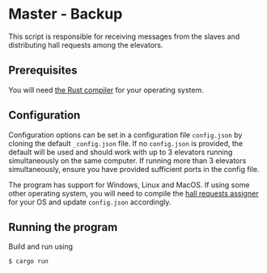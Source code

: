 # Master - Backup

This script is responsible for receiving messages from the slaves and distributing hall requests among the elevators.

## Prerequisites

You will need [the Rust compiler](https://www.rust-lang.org/tools/install) for your operating system.

## Configuration

Configuration options can be set in a configuration file `config.json` by cloning the default `_config.json` file. If no `config.json` is provided, the default will be used and should work with up to 3 elevators running simultaneously on the same computer. If running more than 3 elevators simultaneously, ensure you have provided sufficient ports in the config file.

The program has support for Windows, Linux and MacOS. If using some other operating system, you will need to compile the [hall requests assigner](https://github.com/TTK4145/Project-resources/tree/master/cost_fns/hall_request_assigner) for your OS and update `config.json` accordingly.

## Running the program

Build and run using 
```bash
$ cargo run
```
